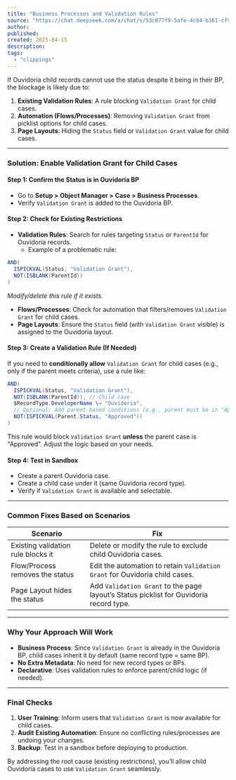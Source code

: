```yaml
---
title: "Business Processes and Validation Rules"
source: "https://chat.deepseek.com/a/chat/s/53c077f9-5afe-4c04-b361-cf9d6c4da258"
author:
published:
created: 2025-04-15
description:
tags:
  - "clippings"
---
```

If Ouvidoria child records cannot use the status despite it being in their BP, the blockage is likely due to:

1. **Existing Validation Rules**: A rule blocking `Validation Grant` for child cases.
2. **Automation (Flows/Processes)**: Removing `Validation Grant` from picklist options for child cases.
3. **Page Layouts**: Hiding the `Status` field or `Validation Grant` value for child cases.

---

### **Solution: Enable Validation Grant for Child Cases**

#### **Step 1: Confirm the Status is in Ouvidoria BP**

- Go to **Setup > Object Manager > Case > Business Processes**.
- Verify `Validation Grant` is added to the Ouvidoria BP.

#### **Step 2: Check for Existing Restrictions**

- **Validation Rules**: Search for rules targeting `Status` or `ParentId` for Ouvidoria records.
	- Example of a problematic rule:
``` java
AND(
  ISPICKVAL(Status, "Validation Grant"),
  NOT(ISBLANK(ParentId))
)
```
*Modify/delete this rule if it exists.*

- **Flows/Processes**: Check for automation that filters/removes `Validation Grant` for child cases.
- **Page Layouts**: Ensure the `Status` field (with `Validation Grant` visible) is assigned to the Ouvidoria layout.

#### **Step 3: Create a Validation Rule (If Needed)**

If you need to **conditionally allow** `Validation Grant` for child cases (e.g., only if the parent meets criteria), use a rule like:

``` java
AND(
  ISPICKVAL(Status, "Validation Grant"),
  NOT(ISBLANK(ParentId)), // Child case
  $RecordType.DeveloperName \= "Ouvidoria",
  // Optional: Add parent-based conditions (e.g., parent must be in "Approved" status)
  NOT(ISPICKVAL(Parent.Status, "Approved"))
)
```

This rule would block `Validation Grant` **unless** the parent case is "Approved". Adjust the logic based on your needs.

#### **Step 4: Test in Sandbox**

- Create a parent Ouvidoria case.
- Create a child case under it (same Ouvidoria record type).
- Verify if `Validation Grant` is available and selectable.

---

### **Common Fixes Based on Scenarios**

| **Scenario** | **Fix** |
| --- | --- |
| Existing validation rule blocks it | Delete or modify the rule to exclude child Ouvidoria cases. |
| Flow/Process removes the status | Edit the automation to retain `Validation Grant` for Ouvidoria child cases. |
| Page Layout hides the status | Add `Validation Grant` to the page layout’s Status picklist for Ouvidoria record type. |

---

### **Why Your Approach Will Work**

- **Business Process**: Since `Validation Grant` is already in the Ouvidoria BP, child cases inherit it by default (same record type = same BP).
- **No Extra Metadata**: No need for new record types or BPs.
- **Declarative**: Uses validation rules to enforce parent/child logic (if needed).

---

### **Final Checks**

1. **User Training**: Inform users that `Validation Grant` is now available for child cases.
2. **Audit Existing Automation**: Ensure no conflicting rules/processes are undoing your changes.
3. **Backup**: Test in a sandbox before deploying to production.

By addressing the root cause (existing restrictions), you’ll allow child Ouvidoria cases to use `Validation Grant` seamlessly.